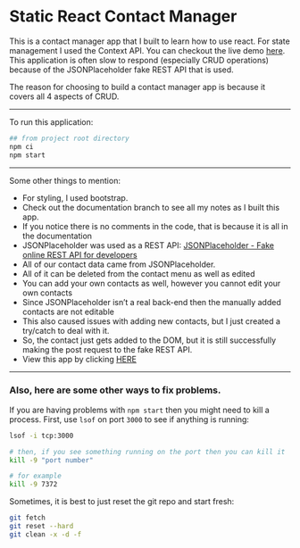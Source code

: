 # Static React Contact Manager
This is a contact manager app that I built to learn how to use react. For state management I used the Context API. You can checkout the live demo [here](https://michaelfrieze.github.io/react-contact-manager/#/). This application is often slow to respond (especially CRUD operations) because of the JSONPlaceholder fake REST API that is used. 

The reason for choosing to build a contact manager app is because it covers all 4 aspects of CRUD.

---

To run this application:
```bash
## from project root directory
npm ci
npm start
```

---

Some other things to mention:
* For styling, I used bootstrap. 
* Check out the documentation branch to see all my notes as I built this app.
* If you notice there is no comments in the code, that is because it is all in the documentation
* JSONPlaceholder was used as a REST API: [JSONPlaceholder - Fake online REST API for developers](https://jsonplaceholder.typicode.com/)
* All of our contact data came from JSONPlaceholder.
* All of it can be deleted from the contact menu as well as edited
* You can add your own contacts as well, however you cannot edit your own contacts
* Since JSONPlaceholder isn’t a real back-end then the manually added contacts are not editable
* This also caused issues with adding new contacts, but I just created a try/catch to deal with it. 
* So, the contact just gets added to the DOM, but it is still successfully making the post request to the fake REST API.
* View this app by clicking [HERE](https://michaelfrieze.github.io/react-contact-manager)

---

### Also, here are some other ways to fix problems. 

If you are having problems with `npm start` then you might need to kill a process. First, use `lsof` on port `3000` to see if anything is running:
```bash
lsof -i tcp:3000

# then, if you see something running on the port then you can kill it
kill -9 "port number"

# for example
kill -9 7372
```

Sometimes, it is best to just reset the git repo and start fresh:
```bash
git fetch
git reset --hard
git clean -x -d -f
```